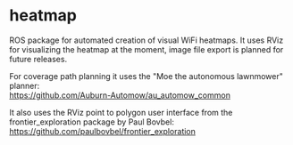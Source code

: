 # heatmap

ROS package for automated creation of visual WiFi heatmaps.
It uses RViz for visualizing the heatmap at the moment, image file export is planned for future releases.  

For coverage path planning it uses the "Moe the autonomous lawnmower" planner:  
https://github.com/Auburn-Automow/au_automow_common

It also uses the RViz point to polygon user interface from the frontier_exploration package by Paul Bovbel:    https://github.com/paulbovbel/frontier_exploration
